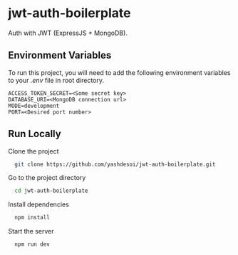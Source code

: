 
# jwt-auth-boilerplate

Auth with JWT (ExpressJS + MongoDB).




## Environment Variables

To run this project, you will need to add the following environment variables to your *.env* file in root directory.

```
ACCESS_TOKEN_SECRET=<Some secret key>
DATABASE_URI=<MongoDB connection url>
MODE=development
PORT=<Desired port number>
```


## Run Locally

Clone the project

```bash
  git clone https://github.com/yashdesoi/jwt-auth-boilerplate.git
```

Go to the project directory

```bash
  cd jwt-auth-boilerplate
```

Install dependencies

```bash
  npm install
```

Start the server

```bash
  npm run dev
```

